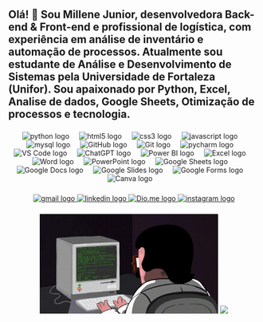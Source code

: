 <h2 align="left">Olá! 👋 Sou Millene Junior, desenvolvedora Back-end & Front-end e profissional de logística, com experiência em análise de inventário e automação de processos. Atualmente sou estudante de Análise e Desenvolvimento de Sistemas pela Universidade de Fortaleza (Unifor). Sou apaixonado por Python, Excel, Analise de dados, Google Sheets, Otimização de processos e tecnologia.</h2>

###


<div align="center">
  <img src="https://cdn.jsdelivr.net/gh/devicons/devicon/icons/python/python-original.svg" height="40" alt="python logo" />
  <img width="12" />
  <img src="https://cdn.jsdelivr.net/gh/devicons/devicon/icons/html5/html5-original.svg" height="40" alt="html5 logo" />
  <img width="12" />
  <img src="https://cdn.jsdelivr.net/gh/devicons/devicon/icons/css3/css3-original.svg" height="40" alt="css3 logo" />
  <img width="12" />
  <img src="https://cdn.jsdelivr.net/gh/devicons/devicon/icons/javascript/javascript-original.svg" height="40" alt="javascript logo" />
  <img width="12" />
  <img src="https://cdn.jsdelivr.net/gh/devicons/devicon/icons/mysql/mysql-original.svg" height="40" alt="mysql logo" />
  <img width="12" />
  <img src="https://img.icons8.com/?size=100&id=4MhUS4CzoLbx&format=png&color=000000" height="40" alt="GitHub logo" />
  <img width="12" />
  <img src="https://img.icons8.com/?size=100&id=20906&format=png&color=000000" height="40" alt="Git logo" />
  <img width="12" />
  <img src="https://cdn.jsdelivr.net/gh/devicons/devicon/icons/pycharm/pycharm-original.svg" height="40" alt="pycharm logo" />
  <img width="12" />
  <img src="https://img.icons8.com/?size=100&id=9OGIyU8hrxW5&format=png&color=000000" height="40" alt="VS Code logo" />
  <img width="12" />
  <img src="https://img.icons8.com/?size=100&id=FBO05Dys9QCg&format=png&color=000000" height="40" alt="ChatGPT logo" />
  <img width="12" />
  <img src="https://img.icons8.com/?size=100&id=Ny0t2MYrJ70p&format=png&color=000000" height="40" alt="Power BI logo" />
  <img width="12" />
  <img src="https://img.icons8.com/?size=100&id=117561&format=png&color=000000" height="40" alt="Excel logo" />
  <img width="12" />
  <img src="https://img.icons8.com/?size=100&id=117563&format=png&color=000000" height="40" alt="Word logo" />
  <img width="12" />
  <img src="https://img.icons8.com/?size=100&id=117557&format=png&color=000000" height="40" alt="PowerPoint logo" />
  <img width="12" />
  <img src="https://img.icons8.com/?size=100&id=qrAVeBIrsjod&format=png&color=000000" height="40" alt="Google Sheets logo" />
  <img width="12" />
  <img src="https://img.icons8.com/?size=100&id=v0YYnU84T2c4&format=png&color=000000" height="40" alt="Google Docs logo" />
  <img width="12" />
  <img src="https://img.icons8.com/?size=100&id=30462&format=png&color=000000" height="40" alt="Google Slides logo" />
  <img width="12" />
  <img src="https://img.icons8.com/?size=100&id=E4VmOrv6BZqd&format=png&color=000000" height="40" alt="Google Forms logo" />
  <img width="12" />
  <img src="https://img.icons8.com/?size=100&id=iWw83PVcBpLw&format=png&color=000000" height="40" alt="Canva logo" />
  <img width="12" />
</div>

###

<div align="center">
  <a href="mailto:contatomillenebrj@gmail.com" target="_blank">
    <img src="https://img.shields.io/static/v1?message=Gmail&logo=gmail&label=&color=D14836&logoColor=white&labelColor=&style=for-the-badge" height="35" alt="gmail logo"  />
  </a>
<a href="https://www.linkedin.com/in/millene-j%C3%BAnior-459b54121/" target="_blank">
    <img src="https://img.shields.io/static/v1?message=LinkedIn&logo=linkedin&label=&color=0077B5&logoColor=white&labelColor=&style=for-the-badge" height="35" alt="linkedin logo"  />
  </a>
<a href="https://www.dio.me/users/millenejsd" target="_blank">
    <img src="https://img.shields.io/static/v1?message=Dio.me&logo=dio.me&label=&color=#003c79&logoColor=black&labelColor=&style=for-the-badge" height="35" alt="Dio.me logo"  />
  </a>
  <a href="https://www.instagram.com/millenebrj/" target="_blank">
    <img src="https://img.shields.io/static/v1?message=Instagram&logo=instagram&label=&color=E4405F&logoColor=white&labelColor=&style=for-the-badge" height="35" alt="instagram logo"  />
  </a>
</div>

###

<div align="center">
  <img height="200" src="https://raw.githubusercontent.com/OctopussyO/OctopussyO/master/programmer.gif"  />
  <img height="200" src="https://raw.githubusercontent.com/OctopussyO/OctopussyO/master/programmer.gif](https://www.google.com/url?sa=i&url=https%3A%2F%2Fgifer.com%2Fpt%2F5y1U&psig=AOvVaw0ruRfNzzNvea_bU46v-ZjL&ust=1739422936699000&source=images&cd=vfe&opi=89978449&ved=0CBMQjRxqFwoTCPiU5cWtvYsDFQAAAAAdAAAAABAE"  />
</div>

###
